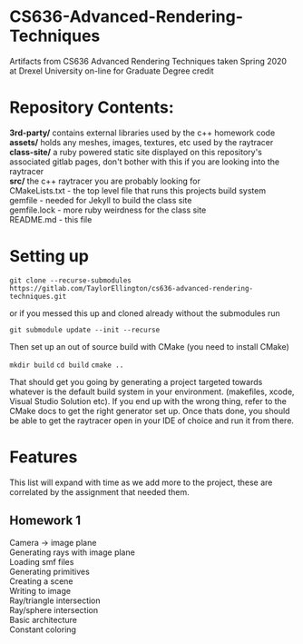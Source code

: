 # CS636-Advanced-Rendering-Techniques

Artifacts from CS636 Advanced Rendering Techniques taken Spring 2020 at Drexel University on-line for Graduate Degree credit

# Repository Contents:

**3rd-party/** contains external libraries used by the c++ homework code  
**assets/** holds any meshes, images, textures, etc used by the raytracer  
**class-site/** a ruby powered static site displayed on this repository's associated gitlab pages, don't bother with this if you are looking into the raytracer  
**src/** the c++ raytracer you are probably looking for    
CMakeLists.txt - the top level file that runs this projects build system  
gemfile - needed for Jekyll to build the class site  
gemfile.lock - more ruby weirdness for the class site  
README.md - this file   

# Setting up

`git clone --recurse-submodules https://gitlab.com/TaylorEllington/cs636-advanced-rendering-techniques.git`

or if you messed this up and cloned already without the submodules run

`git submodule update --init --recurse`

Then set up an out of source build with CMake (you need to install CMake)

`mkdir build`
`cd build`
`cmake ..`

That should get you going by generating a project targeted towards whatever is the default build system in your environment. (makefiles, xcode, Visual Studio Solution etc). If you end up with the wrong thing, refer to the CMake docs to get the right generator set up. Once thats done, you should be able to get the raytracer open in your IDE of choice and run it from there. 


# Features

This list will expand with time as we add more to the project, these are correlated by the assignment that needed them. 

## Homework 1
Camera -> image plane  
Generating rays with image plane  
Loading smf files  
Generating primitives  
Creating a scene  
Writing to image  
Ray/triangle intersection  
Ray/sphere intersection  
Basic architecture   
Constant coloring  